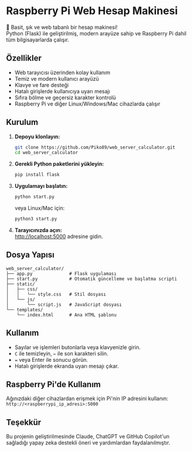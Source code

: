 # Raspberry Pi Web Hesap Makinesi

🧮 Basit, şık ve web tabanlı bir hesap makinesi!  
Python (Flask) ile geliştirilmiş, modern arayüze sahip ve Raspberry Pi dahil tüm bilgisayarlarda çalışır.

## Özellikler

- Web tarayıcısı üzerinden kolay kullanım
- Temiz ve modern kullanıcı arayüzü
- Klavye ve fare desteği
- Hatalı girişlerde kullanıcıya uyarı mesajı
- Sıfıra bölme ve geçersiz karakter kontrolü
- Raspberry Pi ve diğer Linux/Windows/Mac cihazlarda çalışır

## Kurulum

1. **Depoyu klonlayın:**
   ```sh
   git clone https://github.com/Piko89/web_server_calculator.git
   cd web_server_calculator
   ```

2. **Gerekli Python paketlerini yükleyin:**
   ```sh
   pip install flask
   ```

3. **Uygulamayı başlatın:**
   ```sh
   python start.py
   ```
   veya Linux/Mac için:
   ```sh
   python3 start.py
   ```

4. **Tarayıcınızda açın:**  
   [http://localhost:5000](http://localhost:5000) adresine gidin.

## Dosya Yapısı

```
web_server_calculator/
├── app.py              # Flask uygulaması
├── start.py            # Otomatik güncelleme ve başlatma scripti
├── static/
│   ├── css/
│   │   └── style.css   # Stil dosyası
│   └── js/
│       └── script.js   # JavaScript dosyası
└── templates/
    └── index.html      # Ana HTML şablonu
```

## Kullanım

- Sayılar ve işlemleri butonlarla veya klavyenizle girin.
- `C` ile temizleyin, `←` ile son karakteri silin.
- `=` veya Enter ile sonucu görün.
- Hatalı girişlerde ekranda uyarı mesajı çıkar.

## Raspberry Pi'de Kullanım

Ağınızdaki diğer cihazlardan erişmek için Pi'nin IP adresini kullanın:  
`http://<raspberrypi_ip_adresi>:5000`

## Teşekkür
Bu projenin geliştirilmesinde Claude, ChatGPT ve GitHub Copilot'un sağladığı yapay zeka destekli öneri ve yardımlardan faydalanılmıştır.